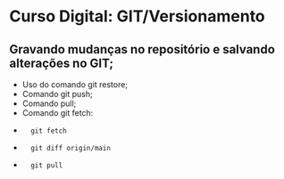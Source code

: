 # Curso Digital: GIT/Versionamento

## Gravando mudanças no repositório e salvando alterações no GIT;

* Uso do comando git restore;
* Comando git push;
* Comando pull;
* Comando git fetch:
-       git fetch
-       git diff origin/main
-       git pull
